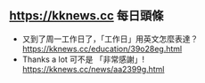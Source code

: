 ## https://kknews.cc 每日頭條

- 又到了周一工作日了，「工作日」用英文怎麼表達？
  <br>https://kknews.cc/education/39o28eg.html
- Thanks a lot 可不是 「非常感謝」!
  <br>https://kknews.cc/news/aa2399g.html
